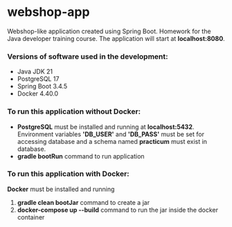 # webshop-app

Webshop-like application created using Spring Boot. Homework for the Java developer training course.
The application will start at **localhost:8080**.

### Versions of software used in the development:

* Java JDK 21
* PostgreSQL 17
* Spring Boot 3.4.5
* Docker 4.40.0

### **To run this application without Docker:**

* **PostgreSQL** must be installed and running at **localhost:5432**.
  Environment variables **'DB_USER'** and **'DB_PASS'** must be set for accessing database and a schema named **practicum** must exist in database.
* **gradle bootRun** command to run application

### **To run this application with Docker:**
**Docker** must be installed and running
1. **gradle clean bootJar** command to create a jar
2. **docker-compose up --build** command to run the jar inside the docker container
